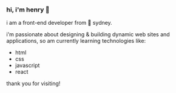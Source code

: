 ### hi, i'm henry 👋

i am a front-end developer from 📍 sydney.

i'm passionate about designing & building dynamic web sites and applications, so am currently learning technologies like:
* html
* css
* javascript
* react

thank you for visiting!

